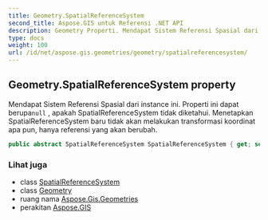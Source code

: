 ```yaml
---
title: Geometry.SpatialReferenceSystem
second_title: Aspose.GIS untuk Referensi .NET API
description: Geometry Properti. Mendapat Sistem Referensi Spasial dari instance ini. Properti ini dapat berupanull  apakah SpatialReferenceSystem tidak diketahui. Menetapkan SpatialReferenceSystem baru tidak akan melakukan transformasi koordinat apa pun hanya referensi yang akan berubah.
type: docs
weight: 100
url: /id/net/aspose.gis.geometries/geometry/spatialreferencesystem/
---
```

## Geometry.SpatialReferenceSystem property

Mendapat Sistem Referensi Spasial dari instance ini. Properti ini dapat berupa`null` , apakah SpatialReferenceSystem tidak diketahui. Menetapkan SpatialReferenceSystem baru tidak akan melakukan transformasi koordinat apa pun, hanya referensi yang akan berubah.

```csharp
public abstract SpatialReferenceSystem SpatialReferenceSystem { get; set; }
```

### Lihat juga

* class [SpatialReferenceSystem](../../../aspose.gis.spatialreferencing/spatialreferencesystem/)
* class [Geometry](../)
* ruang nama [Aspose.Gis.Geometries](../../geometry/)
* perakitan [Aspose.GIS](../../../)


